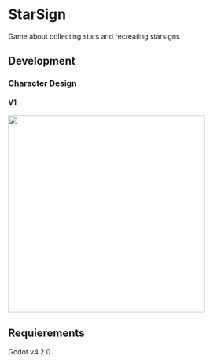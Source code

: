 # StarSign
Game about collecting stars and recreating starsigns

## Development
### Character Design
#### V1
<img src="https://kiarar.moe/images/starsign/porcelain.png" width="400">


## Requierements
Godot v4.2.0
